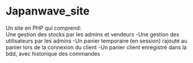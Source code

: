 # Japanwave_site
Un site en PHP qui comprend:
<br>Une gestion des stocks par les admins et vendeurs
-Une gestion des utilisateurs par les admins
-Un panier temporaire (en session) rajouté au panier lors de la connexion du client
-Un panier client enregistré dans la bdd, avec historique des commandes
